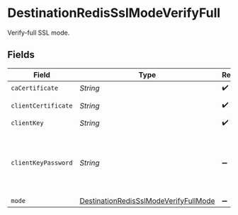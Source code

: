 # DestinationRedisSslModeVerifyFull

Verify-full SSL mode.


## Fields

| Field                                                                                                 | Type                                                                                                  | Required                                                                                              | Description                                                                                           |
| ----------------------------------------------------------------------------------------------------- | ----------------------------------------------------------------------------------------------------- | ----------------------------------------------------------------------------------------------------- | ----------------------------------------------------------------------------------------------------- |
| `caCertificate`                                                                                       | *String*                                                                                              | :heavy_check_mark:                                                                                    | CA certificate                                                                                        |
| `clientCertificate`                                                                                   | *String*                                                                                              | :heavy_check_mark:                                                                                    | Client certificate                                                                                    |
| `clientKey`                                                                                           | *String*                                                                                              | :heavy_check_mark:                                                                                    | Client key                                                                                            |
| `clientKeyPassword`                                                                                   | *String*                                                                                              | :heavy_minus_sign:                                                                                    | Password for keystorage. If you do not add it - the password will be generated automatically.         |
| `mode`                                                                                                | [DestinationRedisSslModeVerifyFullMode](../../models/shared/DestinationRedisSslModeVerifyFullMode.md) | :heavy_minus_sign:                                                                                    | N/A                                                                                                   |